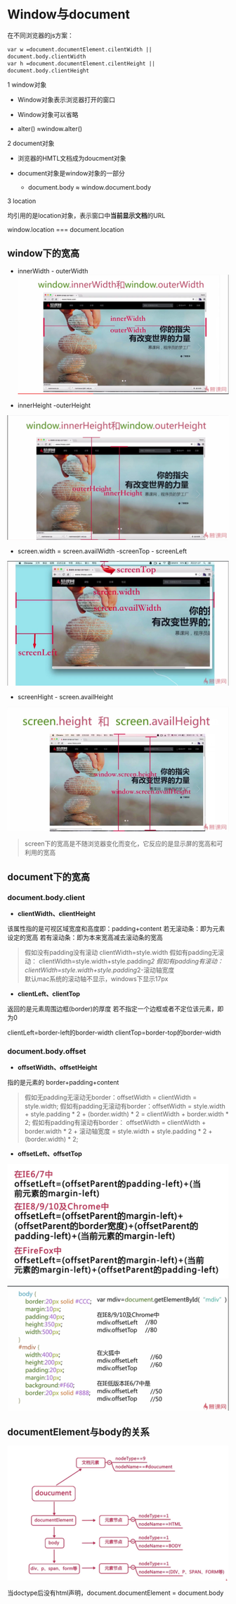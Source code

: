 # Window与document

在不同浏览器的js方案：

```
var w =document.documentElement.cilentWidth || document.body.clientWidth
var h =document.documentElement.cilentHeight || document.body.clientHeight

```

1 window对象

* Window对象表示浏览器打开的窗口

* Window对象可以省略

 * alter() ≈window.alter()
 
2 document对象

 * 浏览器的HMTL文档成为doucment对象
 
 * document对象是window对象的一部分
 
   * document.body ≈ window.document.body
   
3 location

均引用的是location对象，表示窗口中**当前显示文档**的URL
 
 window.location === document.location

## window下的宽高

* innerWidth - outerWidth 
![innerwidth](../assets/JS/高宽/innerwidth.png)

* innerHeight -outerHeight

![inerHieght](../assets/JS/高宽/inerHieght.png)

* screen.width = screen.availWidth -screenTop - screenLeft

![innerwidth](../assets/JS/高宽/screenTop.png)

* screenHight - screen.availHeight

![innerwidth](../assets/JS/高宽/sceen.png)

> screen下的宽高是不随浏览器变化而变化，它反应的是显示屏的宽高和可利用的宽高

## document下的宽高

### document.body.client

* **clientWidth、clientHeight**

该属性指的是可视区域宽度和高度即：padding+content
若无滚动条：即为元素设定的宽高
若有滚动条：即为本来宽高减去滚动条的宽高
> 假如没有padding没有滚动 clientWidth=style.width
假如有padding无滚动： clientWidth=style.width+style.padding*2
假如有padding有滚动： clientWidth=style.width+style.padding*2-滚动轴宽度  
默认mac系统的滚动轴不显示，windows下显示17px

* **clientLeft、clientTop**

返回的是元素周围边框(border)的厚度
若不指定一个边框或者不定位该元素，即为0
> 
clientLeft=border-left的border-width
clientTop=border-top的border-width

### document.body.offset

* **offsetWidth、offsetHeight**

指的是元素的  border+padding+content
> 假如无padding无滚动无border：offsetWidth = clientWidth = style.width;
假如有padding无滚动有border：offsetWidth = style.width + style.padding * 2 + (border.width) * 2 = clientWidth + border.width * 2;
假如有padding有滚动有border： offsetWidth = clientWidth + border.width * 2 + 滚动轴宽度 = style.width + style.padding * 2 + (border.width) * 2;

* **offsetLeft、offsetTop**

![innerwidth](../assets/JS/高宽/offset1.png)

![innerwidth](../assets/JS/高宽/offset2.png)

## documentElement与body的关系
 
![innerwidth](../assets/JS/高宽/body.png)

当doctype后没有html声明，document.documentElement = document.body

 

